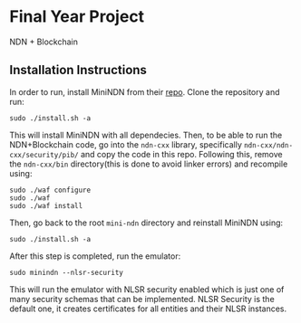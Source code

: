 # Final Year Project 
NDN + Blockchain

## Installation Instructions

In order to run, install MiniNDN from their [repo](https://github.com/named-data/mini-ndn).
Clone the repository and run:

    sudo ./install.sh -a 

This will install MiniNDN with all dependecies. Then, to be able to run the NDN+Blockchain code,
go into the `ndn-cxx` library, specifically `ndn-cxx/ndn-cxx/security/pib/` and copy the code in this repo.
Following this, remove the `ndn-cxx/bin` directory(this is done to avoid linker errors) and recompile using:

    sudo ./waf configure
    sudo ./waf 
    sudo ./waf install

Then, go back to the root `mini-ndn` directory and reinstall MiniNDN using:

    sudo ./install.sh -a

After this step is completed, run the emulator:

    sudo minindn --nlsr-security


This will run the emulator with NLSR security enabled which is just one of many
security schemas that can be implemented. NLSR Security is the default one, it creates
certificates for all entities and their NLSR instances.



